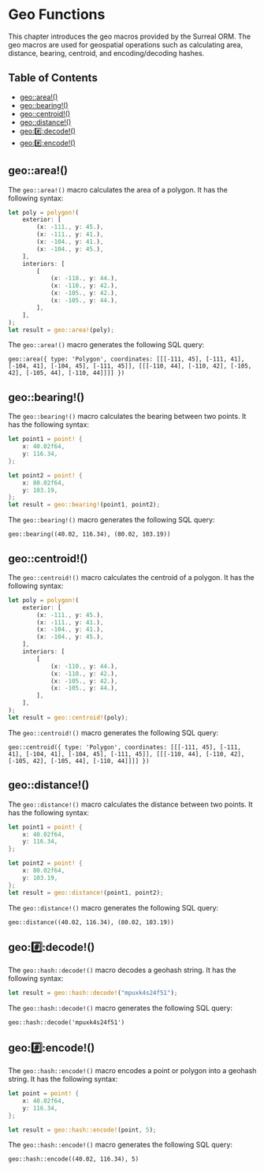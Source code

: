 # Geo Functions

This chapter introduces the geo macros provided by the Surreal ORM. The geo
macros are used for geospatial operations such as calculating area, distance,
bearing, centroid, and encoding/decoding hashes.

## Table of Contents

- [geo::area!()](#geo-area-macro)
- [geo::bearing!()](#geo-bearing-macro)
- [geo::centroid!()](#geo-centroid-macro)
- [geo::distance!()](#geo-distance-macro)
- [geo::hash::decode!()](#geo-hash-decode-macro)
- [geo::hash::encode!()](#geo-hash-encode-macro)

## <a name="geo-area-macro"></a>geo::area!()

The `geo::area!()` macro calculates the area of a polygon. It has the following
syntax:

```rust
let poly = polygon!(
    exterior: [
        (x: -111., y: 45.),
        (x: -111., y: 41.),
        (x: -104., y: 41.),
        (x: -104., y: 45.),
    ],
    interiors: [
        [
            (x: -110., y: 44.),
            (x: -110., y: 42.),
            (x: -105., y: 42.),
            (x: -105., y: 44.),
        ],
    ],
);
let result = geo::area!(poly);
```

The `geo::area!()` macro generates the following SQL query:

```plaintext
geo::area({ type: 'Polygon', coordinates: [[[-111, 45], [-111, 41], [-104, 41], [-104, 45], [-111, 45]], [[[-110, 44], [-110, 42], [-105, 42], [-105, 44], [-110, 44]]]] })
```

## <a name="geo-bearing-macro"></a>geo::bearing!()

The `geo::bearing!()` macro calculates the bearing between two points. It has
the following syntax:

```rust
let point1 = point! {
    x: 40.02f64,
    y: 116.34,
};

let point2 = point! {
    x: 80.02f64,
    y: 103.19,
};
let result = geo::bearing!(point1, point2);
```

The `geo::bearing!()` macro generates the following SQL query:

```plaintext
geo::bearing((40.02, 116.34), (80.02, 103.19))
```

## <a name="geo-centroid-macro"></a>geo::centroid!()

The `geo::centroid!()` macro calculates the centroid of a polygon. It has the
following syntax:

```rust
let poly = polygon!(
    exterior: [
        (x: -111., y: 45.),
        (x: -111., y: 41.),
        (x: -104., y: 41.),
        (x: -104., y: 45.),
    ],
    interiors: [
        [
            (x: -110., y: 44.),
            (x: -110., y: 42.),
            (x: -105., y: 42.),
            (x: -105., y: 44.),
        ],
    ],
);
let result = geo::centroid!(poly);
```

The `geo::centroid!()` macro generates the following SQL query:

```plaintext
geo::centroid({ type: 'Polygon', coordinates: [[[-111, 45], [-111, 41], [-104, 41], [-104, 45], [-111, 45]], [[[-110, 44], [-110, 42], [-105, 42], [-105, 44], [-110, 44]]]] })
```

## <a name="geo-distance-macro"></a>geo::distance!()

The `geo::distance!()` macro calculates the distance between two points. It has
the following syntax:

```rust
let point1 = point! {
    x: 40.02f64,
    y: 116.34,
};

let point2 = point! {
    x: 80.02f64,
    y: 103.19,
};
let result = geo::distance!(point1, point2);
```

The `geo::distance!()` macro generates the following SQL query:

```plaintext
geo::distance((40.02, 116.34), (80.02, 103.19))
```

## <a name="geo-hash-decode-macro"></a>geo::hash::decode!()

The `geo::hash::decode!()` macro decodes a geohash string. It has the following
syntax:

```rust
let result = geo::hash::decode!("mpuxk4s24f51");
```

The `geo::hash::decode!()` macro generates the following SQL query:

```plaintext
geo::hash::decode('mpuxk4s24f51')
```

## <a name="geo-hash-encode-macro"></a>geo::hash::encode!()

The `geo::hash::encode!()` macro encodes a point or polygon into a geohash
string. It has the following syntax:

```rust
let point = point! {
    x: 40.02f64,
    y: 116.34,
};

let result = geo::hash::encode!(point, 5);
```

The `geo::hash::encode!()` macro generates the following SQL query:

```plaintext
geo::hash::encode((40.02, 116.34), 5)
```
